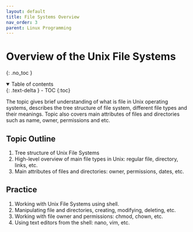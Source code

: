 ```yaml
---
layout: default
title: File Systems Overview
nav_order: 3
parent: Linux Programming
---
```


# Overview of the Unix File Systems
{: .no_toc }

<details open markdown="block">
  <summary>
    Table of contents
  </summary>
  {: .text-delta }
- TOC
{:toc}
</details>

The topic gives brief understanding of what is file in Unix operating systems, describes the tree structure of file system, different file types and their meanings. Topic also covers main attributes of files and directories such as name, owner, permissions and etc.

## Topic Outline

1. Tree structure of Unix File Systems
2. High-level overview of main file types in Unix: regular file, directory, links, etc.
3. Main attributes of files and directories: owner, permissions, dates, etc.

## Practice

1. Working with Unix File Systems using shell.
2. Manipulating file and directories, creating, modifying, deleting, etc.
3. Working with file owner and permissions: chmod, chown, etc.
4. Using text editors from the shell: nano, vim, etc.
